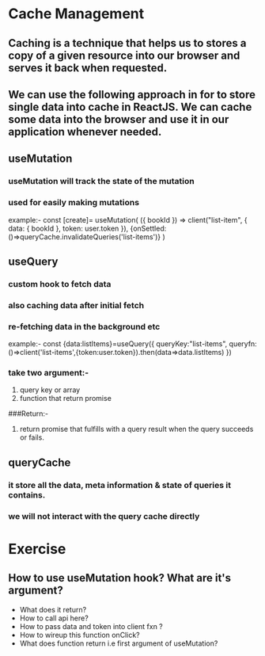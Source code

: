 # Cache Management 
## Caching is a technique that helps us to stores a copy of a given resource into our browser and serves it back when requested.
## We can use the following approach in for to store single data into cache in ReactJS. We can cache some data into the browser and use it in our application whenever needed.

## useMutation
### useMutation will track the state of the mutation
### used for easily making mutations 

example:- const [create]= useMutation(
            ({ bookId }) => client("list-item", { data: { bookId }, token: user.token }),
             {onSettled:()=>queryCache.invalidateQueries('list-items')}
 )

## useQuery
### custom hook to fetch data
### also caching data after initial fetch 
### re-fetching data in the background etc

example:- const {data:listItems}=useQuery({
                    queryKey:"list-items",
                     queryfn:()=>client('list-items',{token:user.token}).then(data=>data.listItems)
})


### take two argument:-
1. query key or array 
2. function that return promise 

###Return:-
1. return promise that fulfills with a query result when the query succeeds or fails.

## queryCache
### it store all the data, meta information & state of queries it contains.
### we will not interact with the query cache directly 


# Exercise

## How to use useMutation hook? What are it's argument?

- What does it return?
- How to call api here?
- How to pass data and token into client fxn ?
- How to wireup this function onClick?
- What does function return i.e first argument of useMutation?
